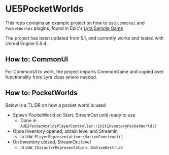# UE5PocketWorlds

This repo contains an example project on how to use `CommonUI` and `PocketWorlds` plugins, found in Epic's [Lyra Sample Game](https://docs.unrealengine.com/5.0/en-US/lyra-sample-game-in-unreal-engine/)

The project has been updated from 5.1, and currently works and tested with Unreal Engine 5.5.4

## How to: CommonUI

For CommonUI to work, the project imports CommonGame and copied over functionality from Lyra class where needed.

## How to: PocketWorlds

Below is a TL;DR on how a pocket world is used

- Spawn PocketWorld on Start, StreamOut until ready to use
  - Done in `AUE5PocketWorldsPlayerController::InitInventoryPocketWorld()`
- Once Inventory opened, obtain level and StreamIn
  - In `UUW_PlayerRepresentation::NativeConstruct()`
- On Inventory closed, StreamOut level
  - In `UUW_CharacterRepresentation::NativeDestruct`
